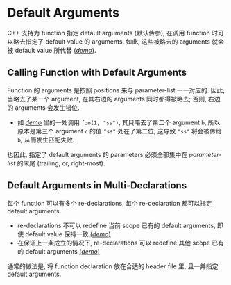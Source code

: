 # Default Arguments

C++ 支持为 function 指定 default arguments (默认传参), 在调用 function 时可以略去指定了 default value 的 arguments. 
如此, 这些被略去的 arguments 就会被 default value 所代替 [(*demo*)](psi_element://DefaultArguments_Simple_Test).

## Calling Function with Default Arguments

Function 的 arguments 是按照 positions 来与 parameter-list 一一对应的.
因此, 当略去了某一个 argument, 在其右边的 arguments 同时都得被略去; 否则, 右边的 arguments 会发生错位.
- 如 [*demo*](psi_element://DefaultArguments_RightMost_Test) 里的一处调用 `foo(1, "ss")`, 
  其只略去了第二个 argument `b`, 所以原本是第三个 argument `c` 的值 `"ss"` 处在了第二位, 这导致 `"ss"` 将会被传给 `b`, 从而发生匹配失败.

也因此, 指定了 default arguments 的 parameters 必须全部集中在 *parameter-list* 的末尾 (trailing, or, right-most).

## Default Arguments in Multi-Declarations

每个 function 可以有多个 re-declarations, 每个 re-declaration 都可以指定 default arguments. 
- re-declarations 不可以 redefine 当前 scope 已有的 default arguments, 即使 default value 保持一致 [(*demo*)](psi_element://DefaultArguments_MultiDeclarationsSameScope_Test)
- 在保证上一条成立的情况下, re-declarations 可以 redefine 其他 scope 已有的 default arguments [(*demo*)](psi_element://DefaultArguments_MultiDeclarations_Test)

通常的做法是, 将 function declaration 放在合适的 header file 里, 且一并指定 default arguments.
